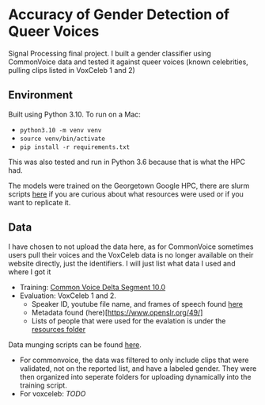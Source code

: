# Accuracy of Gender Detection of Queer Voices
Signal Processing final project. I built a gender classifier using CommonVoice data and tested it against queer voices (known celebrities, pulling clips listed in VoxCeleb 1 and 2)

## Environment
Built using Python 3.10. To run on a Mac:
- `python3.10 -m venv venv`
- `source venv/bin/activate`
- `pip install -r requirements.txt`

This was also tested and run in Python 3.6 because that is what the HPC had.

The models were trained on the Georgetown Google HPC, there are slurm scripts [here](scripts/slurm/) if you are curious about what resources were used or if you want to replicate it.

## Data
I have chosen to not upload the data here, as for CommonVoice sometimes users pull their voices and the VoxCeleb data is no longer available on their website directly, just the identifiers. I will just list what data I used and where I got it
- Training: [Common Voice Delta Segment 10.0](https://commonvoice.mozilla.org/en/datasets)
- Evaluation: VoxCeleb 1 and 2. 
    - Speaker ID, youtube file name, and frames of speech found [here](https://mm.kaist.ac.kr/datasets/voxceleb/index.html)
    - Metadata found (here)[https://www.openslr.org/49/]
    - Lists of people that were used for the evalation is under the [resources folder](resources/)

Data munging scripts can be found [here](scripts/data_munging).
- For commonvoice, the data was filtered to only include clips that were validated, not on the reported list, and have a labeled gender. They were then organized into seperate folders for uploading dynamically into the training script.
- For voxceleb: *TODO*
